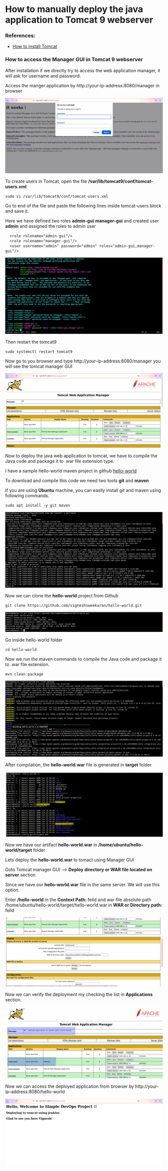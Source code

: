 # How to manually deploy the java application to Tomcat 9 webserver

### References:
* [How to install Tomcat](/content/tomcat/tutorials/installation)

### How to access the Manager GUI in Tomcat 9 webserver

After installation if we directly try to access the web application manager, it will ask for username and password.

Access the manger application by http://your-ip-address:8080/manager in browser

![tomcat](/content/tomcat/tutorials/images/manually-deploy-app/tomcat-manger-login.png)

To create users in Tomcat, open the file **/var/lib/tomcat9/conf/tomcat-users.xml**
```
sudo vi /var/lib/tomcat9/conf/tomcat-users.xml
```

Go to end of the file and paste the following lines inside tomcat-users block and save it.

Here we have defined two roles **admin-gui** **manager-gui** and created user **admin** and assigned the roles to admin user
```
  <role rolename="admin-gui"/>
  <role rolename="manager-gui"/>
  <user username="admin" password="admin" roles="admin-gui,manager-gui"/>
```

![tomcat](/content/tomcat/tutorials/images/manually-deploy-app/tomcat-users-xml.png)

Then restart the tomcat9
```
sudo systemctl restart tomcat9
```

Now go to you browser and type http://your-ip-address:8080/manager you will see the tomcat manager GUI
 
![tomcat](/content/tomcat/tutorials/images/manually-deploy-app/tomcat-manager-gui.png)

Now to deploy the java web application to tomcat, we have to compile the Java code and package it to .war file extension type.

I have a sample hello-world maven project in github [hello-world](https://github.com/vigneshsweekaran/hello-world)

To download and compile this code we need two tools **git** and **maven**

If you are using **Ubuntu** machine, you can easily install git and maven using following commands.
```
sudo apt install -y git maven
```

![tomcat](/content/tomcat/tutorials/images/manually-deploy-app/tomcat-install-git-maven.png)

Now we can clone the **hello-world** project from Github
```
git clone https://github.com/vigneshsweekaran/hello-world.git
```

![tomcat](/content/tomcat/tutorials/images/manually-deploy-app/tomcat-git-clone.png)

Go inside hello-world folder
```
cd hello-world
```

Now we run the maven commands to compile the Java code and package it to .war file extension.
```
mvn clean package
```

![tomcat](/content/tomcat/tutorials/images/manually-deploy-app/tomcat-mvn-clean-package.png)

After compilation, the **hello-world.war** file is generated in **target** folder

![tomcat](/content/tomcat/tutorials/images/manually-deploy-app/tomcat-target-folder.png)

Now we have our artifact **hello-world.war** in **/home/ubuntu/hello-world/target** folder

Lets deploy the **hello-world.war** to tomact using Manager GUI

Goto Tomcat manager GUI --> **Deploy directory or WAR file located on server** section

Since we have our **hello-world.war** file in the same server. We will use this option.

Enter **/hello-world** in the **Context Path:** feild and war file absolute path /home/ubuntu/hello-world/target/hello-world.war in **WAR or Directory path:** feild

![tomcat](/content/tomcat/tutorials/images/manually-deploy-app/tomcat-deploy-war-gui.png)

Now we can verify the deployment my checking the list in **Applications** section.

![tomcat](/content/tomcat/tutorials/images/manually-deploy-app/tomcat-deployed-gui.png)

Now we can access the deployed application from browser by http://your-ip-address:8080/hello-world

![tomcat](/content/tomcat/tutorials/images/manually-deploy-app/tomcat-hello-world-context.png)
